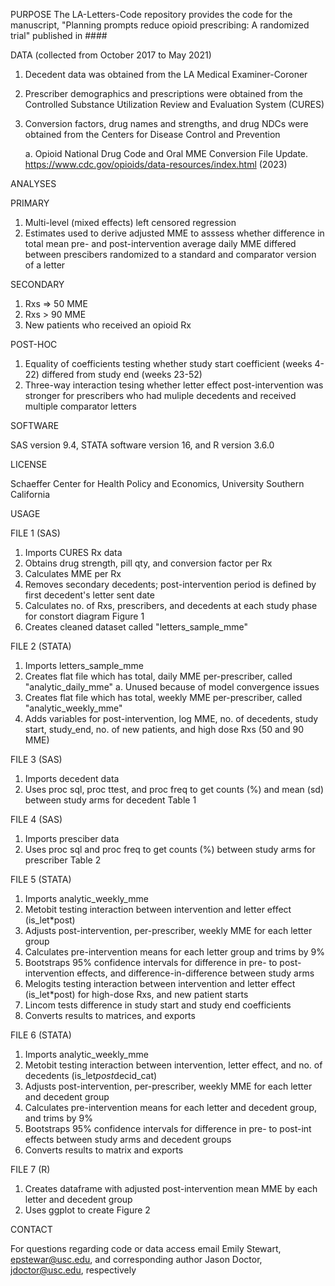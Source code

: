 PURPOSE
The LA-Letters-Code repository provides the code for the manuscript, "Planning prompts reduce opioid prescribing: A randomized trial" published in #### 

DATA (collected from October 2017 to May 2021)
 1. Decedent data was obtained from the LA Medical Examiner-Coroner
 2. Prescriber demographics and prescriptions were obtained from the Controlled Substance Utilization Review and Evaluation System (CURES)
 3. Conversion factors, drug names and strengths, and drug NDCs were obtained from the Centers for Disease Control and Prevention 

     a. Opioid National Drug Code and Oral MME Conversion File Update. https://www.cdc.gov/opioids/data-resources/index.html (2023)

ANALYSES 
  
  PRIMARY
  1.  Multi-level (mixed effects) left censored regression
  2.  Estimates used to derive adjusted MME to asssess whether difference in total mean pre- and post-intervention average daily MME differed between prescibers
  randomized to a standard and comparator version of a letter

  SECONDARY
  1. Rxs => 50 MME
  2. Rxs > 90 MME
  3. New patients who received an opioid Rx
     
  POST-HOC
  1. Equality of coefficients testing whether study start coefficient (weeks 4-22) differed from study end (weeks 23-52)
  2. Three-way interaction tesing whether letter effect post-intervention was stronger for prescribers who had muliple decedents and received multiple comparator letters
     
SOFTWARE

SAS version 9.4, STATA software version 16, and R version 3.6.0

LICENSE

Schaeffer Center for Health Policy and Economics, University Southern California

USAGE 

  FILE 1 (SAS)
  1. Imports CURES Rx data 
  2. Obtains drug strength, pill qty, and conversion factor per Rx
  3. Calculates MME per Rx
  4. Removes secondary decedents; post-intervention period is defined by first decedent's letter sent date 
  5. Calculates no. of Rxs, prescribers, and decedents at each study phase for constort diagram Figure 1
  6. Creates cleaned dataset called "letters_sample_mme"

  FILE 2 (STATA)
  1. Imports letters_sample_mme
  2. Creates flat file which has total, daily MME per-prescriber, called "analytic_daily_mme"
     a. Unused because of model convergence issues
  3. Creates flat file which has total, weekly MME per-prescriber, called "analytic_weekly_mme"
  4. Adds variables for post-intervention, log MME, no. of decedents, study start, study_end, no. of new patients, and high dose Rxs (50 and 90 MME)

  FILE 3 (SAS)
  1. Imports decedent data
  2. Uses proc sql, proc ttest, and proc freq to get counts (%) and mean (sd) between study arms for decedent Table 1

  FILE 4 (SAS)
  1. Imports presciber data
  2. Uses proc sql and proc freq to get counts (%) between study arms for prescriber Table 2

  FILE 5 (STATA)
  1. Imports analytic_weekly_mme
  2. Metobit testing interaction between intervention and letter effect (is_let*post)
  3. Adjusts post-intervention, per-prescriber, weekly MME for each letter group
  4. Calculates pre-intervention means for each letter group and trims by 9%
  5. Bootstraps 95% confidence intervals for difference in pre- to post-intervention effects, and difference-in-difference between study arms
  6. Melogits testing interaction between intervention and letter effect (is_let*post) for high-dose Rxs, and new patient starts
  7. Lincom tests difference in study start and study end coefficients
  8. Converts results to matrices, and exports

  FILE 6 (STATA)
  1. Imports analytic_weekly_mme
  2. Metobit testing interaction between intervention, letter effect, and no. of decedents (is_let*post*decid_cat)
  3. Adjusts post-intervention, per-prescriber, weekly MME for each letter and decedent group
  4. Calculates pre-intervention means for each letter and decedent group, and trims by 9%
  5. Bootstraps 95% confidence intervals for difference in pre- to post-int effects between study arms and decedent groups
  6. Converts results to matrix and exports

  FILE 7 (R) 
  1. Creates dataframe with adjusted post-intervention mean MME by each letter and decedent group
  2. Uses ggplot to create Figure 2

CONTACT

For questions regarding code or data access email Emily Stewart, epstewar@usc.edu, and corresponding author Jason Doctor, jdoctor@usc.edu, respectively 
